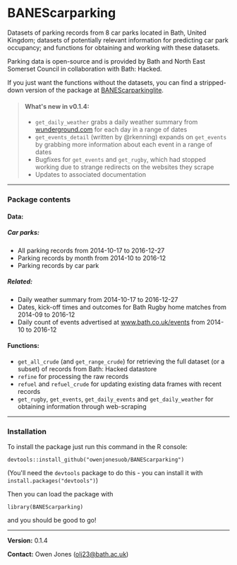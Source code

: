 # **BANEScarparking**

Datasets of parking records from 8 car parks located in Bath, United Kingdom; datasets of potentially relevant information for predicting car park occupancy; and functions for obtaining and working with these datasets.

Parking data is open-source and is provided by Bath and North East Somerset Council in collaboration with Bath: Hacked.

If you just want the functions without the datasets, you can find a stripped-down version of the package at [BANEScarparkinglite](https://github.com/Bath-ML/parking/tree/master/r/BANEScarparkinglite).

> #### **What's new in v0.1.4:**
> 
> * `get_daily_weather` grabs a daily weather summary from [wunderground.com](https://www.wunderground.com/) for each day in a range of dates
> * `get_events_detail` (written by @rkenning) expands on `get_events` by grabbing more information about each event in a range of dates
> * Bugfixes for `get_events` and `get_rugby`, which had stopped working due to strange redirects on the websites they scrape
> * Updates to associated documentation

---

### **Package contents**

#### Data:

##### Car parks:

* All parking records from 2014-10-17 to 2016-12-27
* Parking records by month from 2014-10 to 2016-12
* Parking records by car park

##### Related:

* Daily weather summary from 2014-10-17 to 2016-12-27
* Dates, kick-off times and outcomes for Bath Rugby home matches from 2014-09 to 2016-12
* Daily count of events advertised at www.bath.co.uk/events from 2014-10 to 2016-12

#### Functions:

* `get_all_crude` (and `get_range_crude`) for retrieving the full dataset (or a subset) of records from Bath: Hacked datastore
* `refine` for processing the raw records
* `refuel` and `refuel_crude` for updating existing data frames with recent records
* `get_rugby`, `get_events`, `get_daily_events` and `get_daily_weather` for obtaining information through web-scraping

---

### **Installation**

To install the package just run this command in the R console:
```
devtools::install_github("owenjonesuob/BANEScarparking")
```
(You'll need the `devtools` package to do this - you can install it with `install.packages("devtools")`)

Then you can load the package with
```
library(BANEScarparking)
```
and you should be good to go!

---

**Version:** 0.1.4

**Contact:** Owen Jones (olj23@bath.ac.uk)
